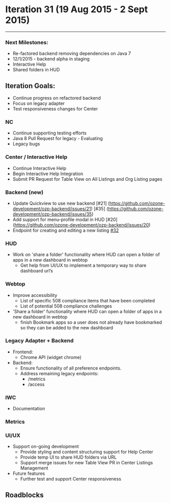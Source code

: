 # Iteration 31 (19 Aug 2015 - 2 Sept 2015)

*** 
### Next Milestones:
* Re-factored backend removing dependencies on Java 7
* 12/1/2015 - backend alpha in staging  
* Interactive Help
* Shared folders in HUD

## Iteration Goals:
* Continue progress on refactored backend
* Focus on legacy adapter
* Test responsiveness changes for Center

### NC
* Continue supporting testing efforts
* Java 8 Pull Request for legacy - Evaluating
* Legacy bugs

### Center / Interactive Help
* Continue Interactive Help
* Begin Interactive Help Integration 
* Submit PR Request for Table View on All Listings and Org Listing pages

### Backend (new)
* Update Quickview to use new backend [#21] (https://github.com/ozone-development/ozp-backend/issues/21) [#35] (https://github.com/ozone-development/ozp-backend/issues/35)
* Add support for menu-profile modal in HUD [#20] (https://github.com/ozone-development/ozp-backend/issues/20) 
* Endpoint for creating and editing a new listing [#32](https://github.com/ozone-development/ozp-backend/issues/32)

### HUD
* Work on 'share a folder' functionality where HUD can open a folder of apps in a new dashboard in webtop 
  * Get help from UI/UX to implement a temporary way to share dashboard url’s

### Webtop
* Improve accessibility
  * List of specific 508 compliance items that have been completed
  * List of potential 508 compliance challenges
* 'Share a folder' functionality where HUD can open a folder of apps in a new dashboard in webtop
  * finish Bookmark apps so a user does not already have bookmarked so they can be added to the new dashboard

### Legacy Adapter + Backend
* Frontend:
    * Chrome API (widget chrome)
* Backend:
    * Ensure functionality of all preference endpoints.
    * Address remaining legacy endpoints:
        * /metrics
        * /access

### IWC
* Documentation

### Metrics


### UI/UX
* Support on-going development
  * Provide styling and content structuring support for Help Center
  * Provide temp UI to share HUD folders via URL
  * Support merge issues for new Table View PR in Center Listings Management
* Future features
  * Further test and support Center responsiveness 

## Roadblocks